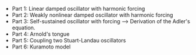 - Part 1: Linear damped oscillator with harmonic forcing
- Part 2: Weakly nonlinear damped oscillator with harmonic forcing
- Part 3: Self-sustained oscillator with forcing --> Derivation of the Adler's equation.
- Part 4: Arnold's tongue
- Part 5: Coupling two Stuart-Landau oscillators
- Part 6: Kuramoto model
